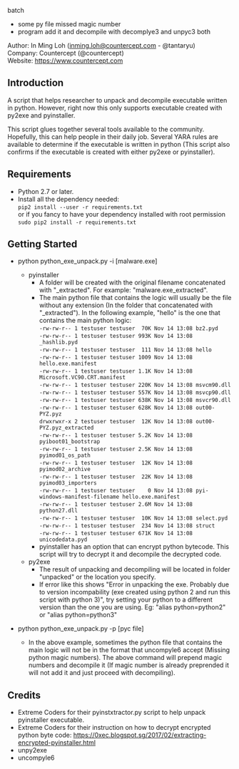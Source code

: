 batch
- some py file missed magic number
- program add it and decompile with decomplye3 and unpyc3 both


Author: In Ming Loh (inming.loh@countercept.com - @tantaryu) <br />
Company: Countercept (@countercept) <br />
Website: https://www.countercept.com <br />

## Introduction
A script that helps researcher to unpack and decompile executable written in python. However, right now this only supports executable created with py2exe and pyinstaller.

This script glues together several tools available to the community. Hopefully, this can help people in their daily job. Several YARA rules are available to determine if the executable is written in python (This script also confirms if the executable is created with either py2exe or pyinstaller).

## Requirements
- Python 2.7 or later. 
- Install all the dependency needed:<br/>
    `pip2 install --user -r requirements.txt`<br/>
        or if you fancy to have your dependency installed with root permission<br/>
    `sudo pip2 install -r requirements.txt`


## Getting Started
- python python_exe_unpack.py -i [malware.exe]
    * pyinstaller
        * A folder will be created with the original filename concatenated with "_extracted". For example: "malware.exe_extracted".
        * The main python file that contains the logic will usually be the file without any extension (In the folder that concatenated with "_extracted"). In the following example, "hello" is the one that contains the main python logic:<br/>
        `-rw-rw-r-- 1 testuser testuser  70K Nov 14 13:08 bz2.pyd`<br/>
        `-rw-rw-r-- 1 testuser testuser 993K Nov 14 13:08 _hashlib.pyd`<br/>
        `-rw-rw-r-- 1 testuser testuser  111 Nov 14 13:08 hello`<br/>
        `-rw-rw-r-- 1 testuser testuser 1009 Nov 14 13:08 hello.exe.manifest`<br/>
        `-rw-rw-r-- 1 testuser testuser 1.1K Nov 14 13:08 Microsoft.VC90.CRT.manifest`<br/>
        `-rw-rw-r-- 1 testuser testuser 220K Nov 14 13:08 msvcm90.dll`<br/>
        `-rw-rw-r-- 1 testuser testuser 557K Nov 14 13:08 msvcp90.dll`<br/>
        `-rw-rw-r-- 1 testuser testuser 638K Nov 14 13:08 msvcr90.dll`<br/>
        `-rw-rw-r-- 1 testuser testuser 628K Nov 14 13:08 out00-PYZ.pyz`<br/>
        `drwxrwxr-x 2 testuser testuser  12K Nov 14 13:08 out00-PYZ.pyz_extracted`<br/>
        `-rw-rw-r-- 1 testuser testuser 5.2K Nov 14 13:08 pyiboot01_bootstrap`<br/>
        `-rw-rw-r-- 1 testuser testuser 2.5K Nov 14 13:08 pyimod01_os_path`<br/>
        `-rw-rw-r-- 1 testuser testuser  12K Nov 14 13:08 pyimod02_archive`<br/>
        `-rw-rw-r-- 1 testuser testuser  22K Nov 14 13:08 pyimod03_importers`<br/>
        `-rw-rw-r-- 1 testuser testuser    0 Nov 14 13:08 pyi-windows-manifest-filename hello.exe.manifest`<br/>
        `-rw-rw-r-- 1 testuser testuser 2.6M Nov 14 13:08 python27.dll`<br/>
        `-rw-rw-r-- 1 testuser testuser  10K Nov 14 13:08 select.pyd`<br/>
        `-rw-rw-r-- 1 testuser testuser  234 Nov 14 13:08 struct`<br/>
        `-rw-rw-r-- 1 testuser testuser 671K Nov 14 13:08 unicodedata.pyd`<br/>
        * pyinstaller has an option that can encrypt python bytecode. This script will try to decrypt it and decompile the decrypted code.
    * py2exe
        * The result of unpacking and decompiling will be located in folder "unpacked" or the location you specify.
        * If error like this shows "Error in unpacking the exe. Probably due to version incompability (exe created using python 2 and run this script with python 3)", try setting your python to a different version than the one you are using. Eg: "alias python=python2" or "alias python=python3"

- python python_exe_unpack.py -p [pyc file]
    * In the above example, sometimes the python file that contains the main logic will not be in the format that uncompyle6 accept (Missing python magic numbers). The above command will prepend magic numbers and decompile it (If magic number is already preprended it will not add it and just proceed with decompiling).

## Credits
- Extreme Coders for their pyinstxtractor.py script to help unpack pyinstaller executable.
- Extreme Coders for their instruction on how to decrypt encrypted python byte code: https://0xec.blogspot.sg/2017/02/extracting-encrypted-pyinstaller.html
- unpy2exe 
- uncompyle6 
